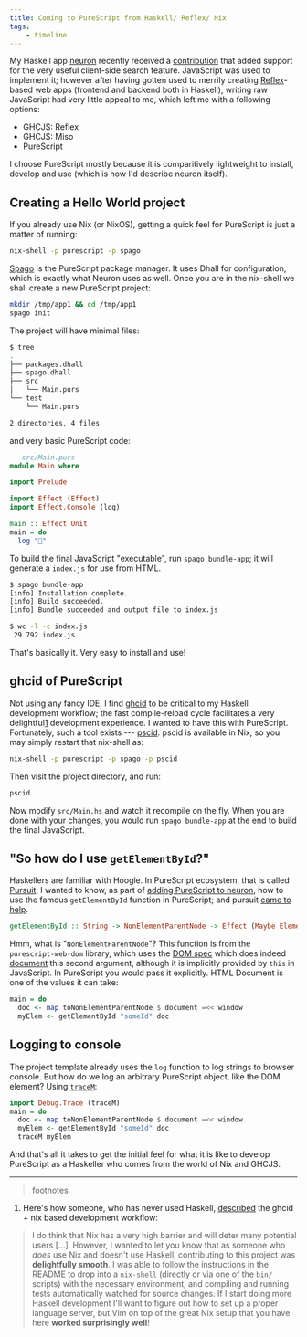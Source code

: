 ```yaml
---
title: Coming to PureScript from Haskell/ Reflex/ Nix
tags:
    - timeline
---
```


My Haskell app [neuron](https://neuron.zettel.page/) recently received a
[contribution](https://github.com/srid/neuron/pull/90) that added support for
the very useful client-side search feature. JavaScript was used to implement it;
however after having gotten used to merrily creating
[Reflex](https://reflex-frp.org/)-based web apps (frontend and backend both in
Haskell), writing raw JavaScript had very little appeal to me, which left me with a
following options:

* GHCJS: Reflex
* GHCJS: Miso
* PureScript

I choose PureScript mostly because it is comparitively lightweight to install,
develop and use (which is how I'd describe neuron itself).

## Creating a Hello World project

If you already use Nix (or NixOS), getting a quick feel for PureScript is just a
matter of running:

```bash
nix-shell -p purescript -p spago
```

[Spago](https://github.com/purescript/spago) is the PureScript package manager.
It uses Dhall for configuration, which is exactly what Neuron uses as well. Once
you are in the nix-shell we shall create a new PureScript project:

```bash
mkdir /tmp/app1 && cd /tmp/app1
spago init
```

The project will have minimal files:

```bash
$ tree
.
├── packages.dhall
├── spago.dhall
├── src
│   └── Main.purs
└── test
    └── Main.purs

2 directories, 4 files
```

and very basic PureScript code:
```haskell
-- src/Main.purs
module Main where

import Prelude

import Effect (Effect)
import Effect.Console (log)

main :: Effect Unit
main = do
  log "🍝"
```

To build the final JavaScript "executable", run `spago bundle-app`; it will
generate a `index.js` for use from HTML.

```bash
$ spago bundle-app
[info] Installation complete.
[info] Build succeeded.
[info] Bundle succeeded and output file to index.js

$ wc -l -c index.js
 29 792 index.js
```

That's basically it. Very easy to install and use!

## ghcid of PureScript

Not using any fancy IDE, I find [ghcid](https://github.com/ndmitchell/ghcid) to be
critical to my Haskell development workflow; the fast compile-reload cycle
facilitates a very delightful[1](footnote:1) development experience. I wanted to have this
with PureScript. Fortunately, such a tool exists ---
[pscid](https://github.com/kritzcreek/pscid). pscid is available in Nix, so you
may simply restart that nix-shell as:

```bash
nix-shell -p purescript -p spago -p pscid
```

Then visit the project directory, and run:

```bash
pscid
```

Now modify `src/Main.hs` and watch it recompile on the fly. When you are done
with your changes, you would run `spago bundle-app` at the end to build the
final JavaScript.

## "So how do I use `getElementById`?"

Haskellers are familiar with Hoogle. In PureScript ecosystem, that is called
[Pursuit](https://pursuit.purescript.org/). I wanted to know, as part of [adding
PureScript to neuron](https://github.com/srid/neuron/pull/106), how to use the
famous `getElementById` function in PureScript; and pursuit [came to
help](https://pursuit.purescript.org/search?q=getElementById).

```haskell
getElementById :: String -> NonElementParentNode -> Effect (Maybe Element)
```

Hmm, what is "`NonElementParentNode`"? This function is from the
`purescript-web-dom` library, which uses the [DOM
spec](https://dom.spec.whatwg.org/) which does indeed
[document](https://dom.spec.whatwg.org/#interface-nonelementparentnode) this
second argument, although it is implicitly provided by `this` in JavaScript. In
PureScript you would pass it explicitly. HTML Document is one of the values it
can take:


```haskell
main = do
  doc <- map toNonElementParentNode $ document =<< window
  myElem <- getElementById "someId" doc
```

## Logging to console

The project template already uses the `log` function to log strings to browser
console. But how do we log an arbitrary PureScript object, like the DOM element?
Using
[`traceM`](https://pursuit.purescript.org/packages/purescript-debug/4.0.0/docs/Debug.Trace#v:traceM):

```haskell
import Debug.Trace (traceM)
main = do
  doc <- map toNonElementParentNode $ document =<< window
  myElem <- getElementById "someId" doc
  traceM myElem
```

And that's all it takes to get the initial feel for what it is like to develop
PureScript as a Haskeller who comes from the world of Nix and GHCJS.

---

> footnotes

  1. Here's how someone, who has never used Haskell,
     [described](https://github.com/srid/neuron/pull/102#issuecomment-614095464)
     the ghcid + nix based development workflow:
  
> I do think that Nix has a very high barrier and will deter many potential
  users \[...\]. However, I wanted to let you know that as someone who _does_
  use Nix and doesn't use Haskell, contributing to this project was
  **delightfully smooth**. I was able to follow the instructions in the README
  to drop into a `nix-shell` (directly or via one of the `bin/` scripts) with
  the necessary environment, and compiling and running tests automatically
  watched for source changes. If I start doing more Haskell development I'll
  want to figure out how to set up a proper language server, but Vim on top of
  the great Nix setup that you have here **worked surprisingly well**!
